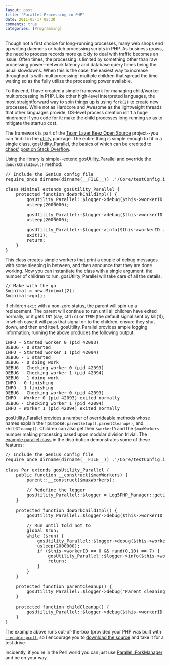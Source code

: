 ```yaml
---
layout: post
title: "Parallel Processing in PHP"
date: 2011-05-17 08:30
comments: true
categories: [Programming]
---
```

Though not a first choice for long-running processes, many web shops end up writing daemons or batch processing scripts in PHP.  As business grows, the need to process records more quickly to deal with traffic becomes an issue.  Often times, the processing is limited by something other than raw processing power--network latency and database query times being the usual slowdowns.  When this is the case, the easiest way to increase throughput is with multiprocessing: multiple children that spread the time waiting so as the fully utilize the processing power available.

To this end, I have created a simple framework for managing child/worker multiprocessing in PHP.  Like other high-level interpreted languages, the most straightforward way to spin things up is using `fork(2)` to create new processes.  While not as Hardcore and Awesome as the lightweight threads that other languages provide, OS-level process creation isn't a huge hindrance if you code for it: make the child processes long running so as to mitigate the startup cost.  

The framework is part of the [Team Lazer Beez Open Source](https://launchpad.net/genius) project--you can find it in the [utility](http://bazaar.launchpad.net/~genius.com/genius/trunk/view/head:/php/Utility/) package.  The entire thing is simple enough to fit in a single class, [gosUtility_Parallel](http://bazaar.launchpad.net/~genius.com/genius/trunk/view/head:/php/Utility/lib/gosUtility/Parallel.cls.php), the basics of which can be credited to [chaos'](http://stackoverflow.com/users/47529/chaos) [post on Stack Overflow](http://stackoverflow.com/questions/752214/php-daemon-worker-environment/752255#752255).

Using the library is simple--extend gosUtility_Parallel and override the `doWorkChildImpl()` method:
<pre class="brush: php">
// Include the Genius config file
require_once dirname(dirname(__FILE__)) .'/Core/testConfig.inc.php';

class Minimal extends gosUtility_Parallel {
    protected function doWorkChildImpl() {
        gosUtility_Parallel::$logger->debug($this->workerID . " started");
        usleep(2000000);

        gosUtility_Parallel::$logger->debug($this->workerID . " doing work");
        usleep(2000000);

        gosUtility_Parallel::$logger->info($this->workerID . " finishing");
        exit(1);
        return;
    }
}
</pre>

This class creates simple workers that print a couple of debug messages with some sleeping in between, and then announce that they are done working.  Now you can instantiate the class with a single argument: the number of children to run.  gosUtility_Parallel will take care of all the details.

<pre class="bursh: php">
// Make with the go
$minimal = new Minimal(2);
$minimal->go();
</pre>

If children `exit` with a non-zero status, the parent will spin up a replacement.  The parent will continue to run until all children have exited normally, or it gets `INT` (say, ctrl+c) or `TERM` (the default signal sent by kill(1)), in which case it will pass that signal on to the children, ensure they shut down, and then end itself.  gosUtility_Parallel provides ample logging information; running the above produces the following output:

<pre>
INFO - Started worker 0 (pid 42093)
DEBUG - 0 started
INFO - Started worker 1 (pid 42094)
DEBUG - 1 started
DEBUG - 0 doing work
DEBUG - Checking worker 0 (pid 42093)
DEBUG - Checking worker 1 (pid 42094)
DEBUG - 1 doing work
INFO - 0 finishing
INFO - 1 finishing
DEBUG - Checking worker 0 (pid 42093)
INFO - Worker 0 (pid 42093) exited normally
DEBUG - Checking worker 1 (pid 42094)
INFO - Worker 1 (pid 42094) exited normally
</pre>

gosUtility_Parallel provides a number of overrideable methods whose names explain their purpose: `parentSetup()`, `parentCleanup()`, and `childCleanup()`.  Children can also get their `$workerID` and the `$maxWorkers` number making processing based upon modular division trivial.  The [example parallel class](http://bazaar.launchpad.net/~genius.com/genius/trunk/view/head:/php/Utility/parallel.php) in the distribution demonstrates some of these features:

<pre class="brush: php">
// Include the Genius config file
require_once dirname(dirname(__FILE__)) .'/Core/testConfig.inc.php';

class Par extends gosUtility_Parallel {
    public function __construct($maxWorkers) {
        parent::__construct($maxWorkers);

        // Redefine the logger
        gosUtility_Parallel::$logger = Log5PHP_Manager::getLogger('gosParallel.Par');
    }

    protected function doWorkChildImpl() {
        gosUtility_Parallel::$logger->debug($this->workerID . " started");

        // Run until told not to
        global $run;
        while ($run) {
            gosUtility_Parallel::$logger->debug($this->workerID . " doing work.");
            usleep(2000000);
            if ($this->workerID == 0 && rand(0,10) == 7) {
                gosUtility_Parallel::$logger->info($this->workerID . " returning");
                return;
            }
        }
    }

    protected function parentCleanup() {
        gosUtility_Parallel::$logger->debug("Parent cleaning up");
    }

    protected function childCleanup() {
        gosUtility_Parallel::$logger->debug($this->workerID . " cleaning up");
    }
}
</pre>

The example above runs out-of-the-box (provided your PHP was built with <a href="http://us.php.net/pcntl">`--enable-pcntl`</a>, so I encourage you to [download the source](https://launchpad.net/genius) and take it for a test drive.

Incidently, if you're in the Perl world you can just use <a href="http://search.cpan.org/dist/Parallel-ForkManager/lib/Parallel/ForkManager.pm">Parallel::ForkManager</a> and be on your way.
